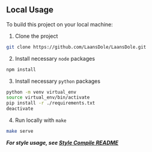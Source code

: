 ## Local Usage

To build this project on your local machine:
1. Clone the project
```bash
git clone https://github.com/LaansDole/LaansDole.git
```
2. Install necessary `node` packages
```bash
npm install
```
3. Install necessary `python` packages
```bash
python -m venv virtual_env
source virtual_env/bin/activate
pip install -r ./requirements.txt
deactivate 
```
4. Run locally with `make`
```bash
make serve
``` 

***For style usage, see [Style Compile README](./docs/style/README.md)***
